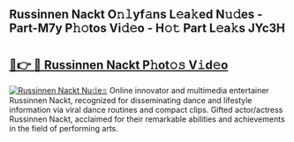 ## Russinnen Nackt O𝚗𝚕yf𝚊ns L𝚎a𝚔ed N𝚞𝚍es - Part-M7y P𝚑𝚘tos Vi𝚍𝚎o - H𝚘𝚝 Part L𝚎a𝚔s JYc3H

# <h2><a href="http://kf30t4.oniu.top/?m=Russinnen+Nackt">🔗👉 🔴 Russinnen Nackt P𝚑ot𝚘𝚜 V𝚒d𝚎o</a></h2>

[![Russinnen Nackt Nu𝚍e𝚜](https://i.imgur.com/0qMVB7G.gif)](http://kf30t4.oniu.top/?m=Russinnen+Nackt)
Online innovator and multimedia entertainer Russinnen Nackt, recognized for disseminating dance and lifestyle information via viral dance routines and compact clips. Gifted actor/actress Russinnen Nackt, acclaimed for their remarkable abilities and achievements in the field of performing arts.  
